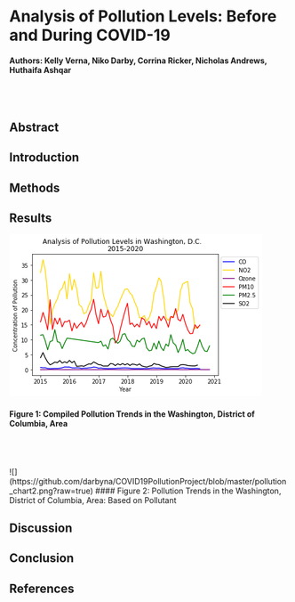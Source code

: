 # Analysis of Pollution Levels: Before and During COVID-19
#### Authors: Kelly Verna, Niko Darby, Corrina Ricker, Nicholas Andrews, Huthaifa Ashqar

<br>
<br>

## Abstract 

## Introduction

## Methods

## Results
![](https://github.com/darbyna/COVID19PollutionProject/blob/master/Pollution_Chart.png?raw=true)
#### Figure 1: Compiled Pollution Trends in the Washington, District of Columbia, Area
<br>
<br>
<br>
![](https://github.com/darbyna/COVID19PollutionProject/blob/master/pollution_chart2.png?raw=true)
#### Figure 2: Pollution Trends in the Washington, District of Columbia, Area: Based on Pollutant


## Discussion

## Conclusion

## References 
